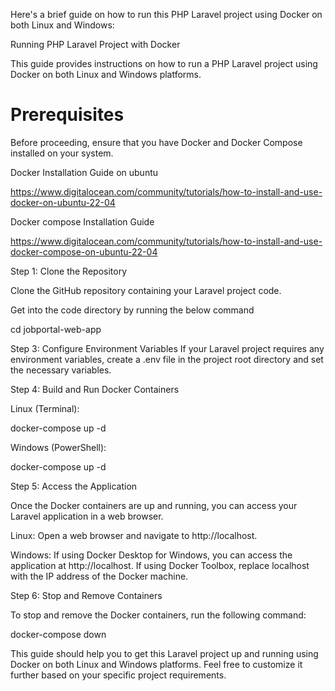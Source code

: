 Here's a brief guide on how to run this PHP Laravel project using Docker on both Linux and Windows:

Running PHP Laravel Project with Docker

This guide provides instructions on how to run a PHP Laravel project using Docker on both Linux and Windows platforms.

# Prerequisites

Before proceeding, ensure that you have Docker and Docker Compose installed on your system.


Docker Installation Guide on ubuntu 



https://www.digitalocean.com/community/tutorials/how-to-install-and-use-docker-on-ubuntu-22-04


Docker compose Installation Guide

https://www.digitalocean.com/community/tutorials/how-to-install-and-use-docker-compose-on-ubuntu-22-04

Step 1: Clone the Repository


Clone the GitHub repository containing your Laravel project code.


Get into the code directory by running the below command


cd jobportal-web-app

Step 3: Configure Environment Variables
If your Laravel project requires any environment variables, create a .env file in the project root directory and set the necessary variables.

Step 4: Build and Run Docker Containers

Linux (Terminal):

docker-compose up -d

Windows (PowerShell):

docker-compose up -d

Step 5: Access the Application


Once the Docker containers are up and running, you can access your Laravel application in a web browser.

Linux: Open a web browser and navigate to http://localhost.


Windows: If using Docker Desktop for Windows, you can access the application at http://localhost. 
If using Docker Toolbox, replace localhost with the IP address of the Docker machine.


Step 6: Stop and Remove Containers


To stop and remove the Docker containers, run the following command:


docker-compose down


This guide should help you to get this Laravel project up and running using Docker on both Linux and Windows platforms. 
Feel free to customize it further based on your specific project requirements.

